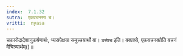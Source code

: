 ```yaml
---
index:  7.1.32
sutra:  एकवचनस्य च।
vritti:  nyasa
---
```


चकारोदादेशानुकर्षणार्थः, भ्यसपेक्षया समुच्चयार्थो वा। `ङसेश्च` इति। वक्तव्ये, एकवचनक्तेति वचनं वैचित्र्यार्थम्()॥
